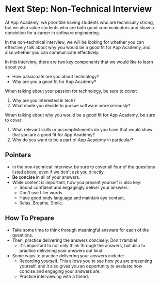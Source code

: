 # Next Step: Non-Technical Interview

At App Academy, we prioritize having students who are technically strong, but we also value students who are both good communicators and show a conviction for a career in software engineering.

In the non-technical interview, we will be looking for whether you can effectively talk about why you would be a good fit for App Academy, and also whether you can communicate effectively.

In this interview, there are two key components that we would like to learn about you:

- How passionate are you about technology?
- Why are you a good fit for App Academy?

When talking about your passion for technology, be sure to cover:

1. Why are you interested in tech?
2. What made you decide to pursue software more seriously?

When talking about why you would be a good fit for App Academy, be sure to cover:

1. What relevant skills or accomplishments do you have that would show that you are a good fit for App Academy?
2. Why do you want to be a part of App Academy in particular?

## Pointers

- In the non-technical interview, be sure to cover all four of the questions listed above, even if we don't ask you directly.
- **Be concise** in all of your answers.
- While content is important, how you present yourself is also key:
  - Sound confident and engagingly deliver your answers.
  - Don't use filler words.
  - Have good body language and maintain eye contact.
  - Relax. Breathe. Smile.

## How To Prepare

- Take some time to think through meaningful answers for each of the questions.
- Then, practice delivering the answers concisely. Don't ramble!
  - It's important to not only think through the answers, but also to practice delivering your answers out loud.
- Some ways to practice delivering your answers include:
  - Recording yourself. This allows you to see how you are presenting yourself, and it also gives you an opportunity to evaluate how concise and engaging your answers are.  
  - Practice interviewing with a friend.
